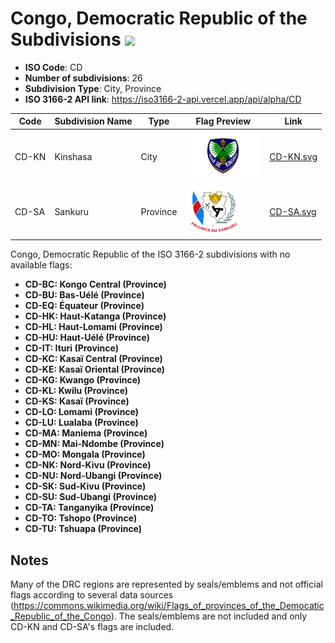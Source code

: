 # Congo, Democratic Republic of the Subdivisions ![](https://flagcdn.com/h40/cd.png)

- **ISO Code**: CD
- **Number of subdivisions**: 26
- **Subdivision Type**: City, Province
- **ISO 3166-2 API link**: https://iso3166-2-api.vercel.app/api/alpha/CD

| Code  | Subdivision Name         | Type | Flag Preview | Link |
|-------|--------------------------|--------------| -------------- |----------|
| CD-KN | Kinshasa | City | <img src='https://raw.githubusercontent.com/amckenna41/iso3166-flags/main/iso3166-2-flags/CD/CD-KN.svg' height='80'> | [CD-KN.svg](https://raw.githubusercontent.com/amckenna41/iso3166-flags/main/iso3166-2-flags/CD/CD-KN.svg) |
| CD-SA | Sankuru | Province | <img src='https://raw.githubusercontent.com/amckenna41/iso3166-flags/main/iso3166-2-flags/CD/CD-SA.svg' height='80'> | [CD-SA.svg](https://raw.githubusercontent.com/amckenna41/iso3166-flags/main/iso3166-2-flags/CD/CD-SA.svg) |

Congo, Democratic Republic of the ISO 3166-2 subdivisions with no available flags:

* **CD-BC: Kongo Central (Province)**
* **CD-BU: Bas-Uélé (Province)**
* **CD-EQ: Équateur (Province)**
* **CD-HK: Haut-Katanga (Province)**
* **CD-HL: Haut-Lomami (Province)**
* **CD-HU: Haut-Uélé (Province)**
* **CD-IT: Ituri (Province)**
* **CD-KC: Kasaï Central (Province)**
* **CD-KE: Kasaï Oriental (Province)**
* **CD-KG: Kwango (Province)**
* **CD-KL: Kwilu (Province)**
* **CD-KS: Kasaï (Province)**
* **CD-LO: Lomami (Province)**
* **CD-LU: Lualaba (Province)**
* **CD-MA: Maniema (Province)**
* **CD-MN: Mai-Ndombe (Province)**
* **CD-MO: Mongala (Province)**
* **CD-NK: Nord-Kivu (Province)**
* **CD-NU: Nord-Ubangi (Province)**
* **CD-SK: Sud-Kivu (Province)**
* **CD-SU: Sud-Ubangi (Province)**
* **CD-TA: Tanganyika (Province)**
* **CD-TO: Tshopo (Province)**
* **CD-TU: Tshuapa (Province)**

## Notes
Many of the DRC regions are represented by seals/emblems and not official flags according to several data sources (https://commons.wikimedia.org/wiki/Flags_of_provinces_of_the_Democatic_Republic_of_the_Congo). The seals/emblems are not included and only CD-KN and CD-SA's flags are included.